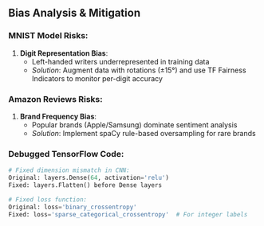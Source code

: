 ## Bias Analysis & Mitigation

### MNIST Model Risks:
1. **Digit Representation Bias**: 
   - Left-handed writers underrepresented in training data
   - *Solution*: Augment data with rotations (±15°) and use TF Fairness Indicators to monitor per-digit accuracy

### Amazon Reviews Risks:
1. **Brand Frequency Bias**:
   - Popular brands (Apple/Samsung) dominate sentiment analysis
   - *Solution*: Implement spaCy rule-based oversampling for rare brands

### Debugged TensorFlow Code:
```python
# Fixed dimension mismatch in CNN:
Original: layers.Dense(64, activation='relu')  
Fixed: layers.Flatten() before Dense layers

# Fixed loss function:
Original: loss='binary_crossentropy' 
Fixed: loss='sparse_categorical_crossentropy'  # For integer labels